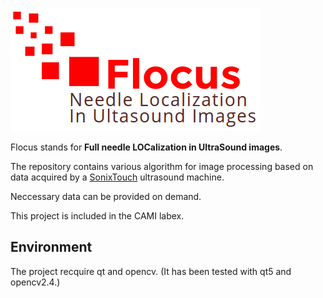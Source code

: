 ![Banner](Fig/Banner.png)

Flocus stands for __Full needle LOCalization in UltraSound images__.

The repository contains various algorithm for image processing based on data acquired by a [SonixTouch](http://www.ultrasonix.com/wikisonix/index.php/SonixTOUCH) ultrasound machine.

Neccessary data can be provided on demand. 

This project is included in the CAMI labex.

## Environment

The project recquire qt and opencv. (It has been tested with qt5 and opencv2.4.) 
